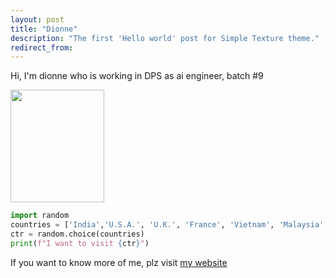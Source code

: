 ```yaml
---
layout: post
title: "Dionne"
description: "The first 'Hello world' post for Simple Texture theme."
redirect_from:
---
```


Hi, I'm dionne who is working in DPS as ai engineer, batch #9


<img src="https://spellonyou.github.io/assets/images/my_photo.png" height ="180" width="150">

~~~python
import random
countries = ['India','U.S.A.', 'U.K.', 'France', 'Vietnam', 'Malaysia', 'Singapore', 'Thailand', 'South Korea', 'China', 'Germany']
ctr = random.choice(countries)
print(f"I want to visit {ctr}")
~~~

If you want to know more of me, plz visit [my website](https://spellonyou.github.io/index.html)
